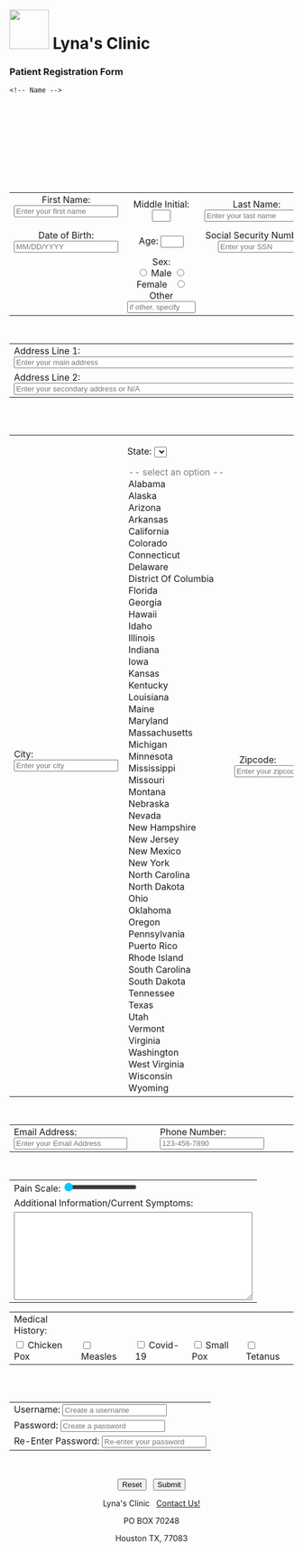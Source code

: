 <!--
Lyna Pham
patient-form.html
09/07/2024
09/21/2024
Version: 3.2
Description: a page that has a form on it to register a new account and capture demographic data.
-->


<!DOCTYPE html>
<html lang="en-US">
<link rel="stylesheet" href="styles.css"
<body>
<h1> <img src="Caduceus.jpg"
style=width:70px; height:70px;> Lyna's Clinic
</h1>


  <!-- Date element -->


  <p style="text-align: center;" id="date"></p>



  <script>
    /* First two arrays are to convert the int values returned by the JS date object functions into strings */


    const daysOfWeek = ['Sunday', 'Monday', 'Tuesday', 'Wednesday', 'Thursday', 'Friday', 'Saturday']
    const monthsOfYear = ['January', 'February', 'March', 'April', 'May', 'June', 'July', 'August', 'September', 'October', 'November', 'December']


    /* Today's date veriables */


    let rawDate = new Date()
    let day = daysOfWeek[rawDate.getDay()]
    let month = monthsOfYear[rawDate.getMonth()]
    let date = rawDate.getDate()
    let year = rawDate.getFullYear()



    let date2 = null


    if (date > 3 && date < 21) {
      date2 = date.toString() + 'th'
    } else {
      switch (date % 10) {
        case 1:
          date2 = date.toString() + 'st'
          break
        case 2:
          date2 = date.toString() + 'nd'
          break
        case 3:
          date2 = date.toString() + 'rd'
          break
        default:
          date2 = date.toString() + 'th'
          break
      }
    }


    /* This code grabs the header date HTML element and places the final date string inside it */


    document.getElementById("date").innerHTML = "Today is: " + day + ", " + month + " " + date2 + ", " + year + "."


  </script>


<!-- Registration form begins -->
<h3> Patient Registration Form </h3>


    <!-- Name -->


<center>
<table style="text-align: center">
  <tr>
    <td>
      <form action="homework1-thankyou.html">
      <label for="fname"> First Name: </label>
      <input type="text" maxlength="30" id="fname" name="fname" placeholder="Enter your first name" required>
    </td>
&nbsp;
    <td>
      <label for="minitial"> Middle Initial:</label>
      <input type="text" maxlength="1" size="1" id="minitial" name="minitial">
    </td>
&nbsp;
    <td>
      <label for="lname"> Last Name:</label>
      <input type="text"  maxlength="30" id="lname" name="lname" placeholder="Enter your last name" required>
    </td>


  <br> <br>
  </tr>


<!-- Date of Birth, Age, Social Security Number  -->
  <tr>
      <td>
  <label for="birthday"> Date of Birth:</label>
  <input type="text" pattern="[0-9]{2}/[0-9]{2}/[0-9]{4}" id="bday" name="bday" placeholder="MM/DD/YYYY" required>
      </td>
  &nbsp;
      <td>
  <label for="age"> Age:</label>
  <input tpye="text"  maxlength="3" size="2" id="age" name="age" required>
      </td>
  &nbsp
      <td>
  <label for="ssn"> Social Security Number:</label>
  <input tpye="text"  minlength="9" maxlength="11" size="14" id="ssn" name="ssn" placeholder="Enter your SSN" required>
      </td>
    </tr>
 
 
  <br> <br>


<!-- Gender -->


  <tr>
    <td></td>
    <td>
  <label for="sex"> Sex:</label> <br>
  <input type="radio" id="male" name="gender" value="Male">
  <label for="gender"> Male </label>


  <input type="radio" id="female" name="gender" value="Female">
  <label for="gender"> Female </label>
&nbsp;
  <input type="radio" id="other" name="gender" value="Other">
  <label for="gender"> Other</label>
  <input type="text" size="12" id="other" name"other" placeholder="if other, specify">
    </td>
    <td></td>
  </tr>
</table>
<!-- Address  -->


<br>
<center>
<table>
  <tr>
    <td>
  <label for="address1"> Address Line 1: </label>
  <input type="text" maxlength="30" size="60" id="address1" name="address1" placeholder="Enter your main address" required>
    </td>
  </tr>


  <tr>
    <td>
  <label for="address2"> Address Line 2: </label>
  <input type="text" maxlength="30" size="60" id="address2" name="address2" placeholder="Enter your secondary address or N/A">
    </td>
  </tr>


 </table>
  <br> <br>




<!-- City -->
<center>
<table>
  <tr>
    <td>
  <label for="city"> City:</label>
  <input type="text"  maxlength="30" id="city" name="city" placeholder="Enter your city"required>
  &nbsp;
  </td>
 
<!-- States/DC/PR -->


  <td>


  <label for="state">State:</label>
 <select name="state" id="state">
 <option disabled selected value> -- select an option -- </option>
 <option value="AL">Alabama</option>
 <option value="AK">Alaska</option>
 <option value="AZ">Arizona</option>
 <option value="AR">Arkansas</option>
 <option value="CA">California</option>
 <option value="CO">Colorado</option>
 <option value="CT">Connecticut</option>
 <option value="DE">Delaware</option>
 <option value="DC">District Of Columbia</option>
 <option value="FL">Florida</option>
 <option value="GA">Georgia</option>
 <option value="HI">Hawaii</option>
 <option value="ID">Idaho</option>
 <option value="IL">Illinois</option>
 <option value="IN">Indiana</option>
 <option value="IA">Iowa</option>
 <option value="KS">Kansas</option>
 <option value="KY">Kentucky</option>
 <option value="LA">Louisiana</option>
 <option value="ME">Maine</option>
 <option value="MD">Maryland</option>
 <option value="MA">Massachusetts</option>
 <option value="MI">Michigan</option>
 <option value="MN">Minnesota</option>
 <option value="MS">Mississippi</option>
 <option value="MO">Missouri</option>
 <option value="MT">Montana</option>
 <option value="NE">Nebraska</option>
 <option value="NV">Nevada</option>
 <option value="NH">New Hampshire</option>
 <option value="NJ">New Jersey</option>
 <option value="NM">New Mexico</option>
 <option value="NY">New York</option>
 <option value="NC">North Carolina</option>
 <option value="ND">North Dakota</option>
 <option value="OH">Ohio</option>
 <option value="OK">Oklahoma</option>
 <option value="OR">Oregon</option>
 <option value="PA">Pennsylvania</option>
 <option value="PR">Puerto Rico</option>
 <option value="RI">Rhode Island</option>
 <option value="SC">South Carolina</option>
 <option value="SD">South Dakota</option>
 <option value="TN">Tennessee</option>
 <option value="TX">Texas</option>
 <option value="UT">Utah</option>
 <option value="VT">Vermont</option>
 <option value="VA">Virginia</option>
 <option value="WA">Washington</option>
 <option value="WV">West Virginia</option>
 <option value="WI">Wisconsin</option>
 <option value="WY">Wyoming</option>
 </select>


  </td>
<!-- Zipcode -->
    <td>
  &nbsp;
  <label for="zipcode"> Zipcode:</label>
  <input type="text"  minlength="5" maxlength="10" size="16" id="zipcode" name="zipcode" placeholder="Enter your zipcode" required>
    </td>


</tr>
</table>


<br>
<!-- Email&Phone -->


<center>
<table>
  <tr>
    <td>
  <label for="email"> Email Address:</label>
  <input type="text" id="email" name="email" size="22" placeholder="Enter your Email Address"required>
    </td>
    <td>
  <label for="phone"> Phone Number:</label>
  <input type="phone" id="phone" name="phone" maxlength= "12" placeholder="123-456-7890"
 pattern="[0-9]{3}-[0-9]{3}-[0-9]{4}" required>
    </td>
  </tr>
</table>
<br>
<!-- Slider  -->


<center>
<table>
  <tr>
    <td>
 <div class="slidecontainer">
  <label for="painscale"> Pain Scale: </label>
  <input style="accent-color: rgb(0,200,400) " type="range" min="1" max="10" value="1">
    </td>
  </tr>


<!-- Symptoms Box -->
  <tr>
    <td>
<label for="Symptoms"> Additional Information/Current Symptoms: </label>
    </td>
  </tr>
  <tr>
    <td>
 <textarea name="Symptoms" rows="10" cols="50"> </textarea>
    </td>
  </tr>
</table>


<!-- Medical History -->
<center>
<table>
  <tr>
   <td>
  <label for="MedicalHistory"> Medical History: </label>
   </td>
  </tr>


  <tr>
    <td>
  <input type="checkbox" id="cpox" name="cpox" value="Chicken Pox">
  <label for="cpox"> Chicken Pox</label>
    </td>
    <td>
  <input type="checkbox" id="measles" name="measles" value="Measles">
  <label for="Measles"> Measles</label>
    </td>
    <td>
  <input type="checkbox" id="covid" name="covid" value="Covid-19">
  <label for="covid"> Covid-19</label>
    </td>
    <td>
  <input type="checkbox" id="spox" name="spox" value="Small Pox">
  <label for="spox"> Small Pox</label>
    </td>
    <td>
  <input type="checkbox" id="tnusu" name="tnus" value="Tetanus">
  <label for="tnus"> Tetanus</label>
    </td>
  </tr>
</table>
<!-- Registration (User&P) -->


<br> <br>
<center>
<table>
  <tr>
    <td>
  <label for="username">Username:</label>
  <input type="text" maxlength="20" id="username" name="username" placeholder="Create a username" required> <br>
    </td>
  </tr>


  <tr>
    <td>
  <label for="pwd">Password:</label>
  <input type="password" id="pwd" name="pwd" placeholder="Create a password" required> <br>
    </td>
  </tr>


  <tr>
    <td>
  <label for="againpwd"> Re-Enter Password:</label>
  <input type="password" id="againpwd" name="againpwd" placeholder="Re-enter your password"required>
    </td>
  </tr>
  </table>


<!-- Reset & Submit -->


<br> <br>
<input type="reset" value="Reset">
&nbsp;
<input type="submit" value="Submit">
</form>


</body>


<!-- Footer -->


<footer>
<p>Lyna's Clinic
&nbsp;
<a href="https://docs.google.com/document/d/1dA4PvSyoWyjeQkJBrCoPxw11v3Cvc__PSlO6LMi_Tak/edit?usp=sharing">Contact Us!</a>
</p>
<p>PO BOX 70248</p>
<p>Houston TX, 77083</p>
</footer>


</html>
